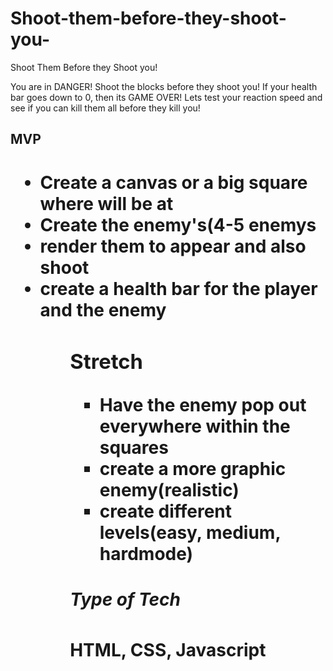 # Shoot-them-before-they-shoot-you-

Shoot Them Before they Shoot you!

You are in DANGER! Shoot the blocks before they shoot you! If your health bar goes down to 0, then its GAME OVER! Lets test your reaction speed and see if you can kill them all before they kill you!



<H2>MVP<H1>
<ul>
<li>Create a canvas or a big square where will be at</li>
<li> Create the enemy's(4-5 enemys</li>
<li>render them to appear and also shoot</li>
<li>create a health bar for the player and the enemy</li>
<ul>

<h3>Stretch</h2>
<ul>
<li>Have the enemy pop out everywhere within the squares</li>
<li>create a more graphic enemy(realistic)</li>
<li>create different levels(easy, medium, hardmode)</li>
</ul>

<h5>Type of Tech</H3>
HTML, CSS, Javascript

